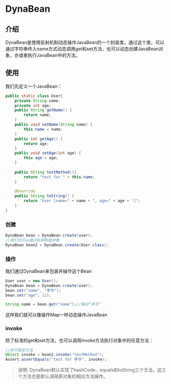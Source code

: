 DynaBean
===

## 介绍

DynaBean是使用反射机制动态操作JavaBean的一个封装类，通过这个类，可以通过字符串传入name方式动态调用get和set方法，也可以动态创建JavaBean对象，亦或者执行JavaBean中的方法。

## 使用

我们先定义一个JavaBean：

```java
public static class User{
	private String name;
	private int age;
	public String getName() {
		return name;
	}
	public void setName(String name) {
		this.name = name;
	}
	public int getAge() {
		return age;
	}
	public void setAge(int age) {
		this.age = age;
	}
	
	public String testMethod(){
		return "test for " + this.name;
	}
	
	@Override
	public String toString() {
		return "User [name=" + name + ", age=" + age + "]";
	}
}
```

### 创建

```java
DynaBean bean = DynaBean.create(user);
//我们也可以通过反射构造对象
DynaBean bean2 = DynaBean.create(User.class);
```

### 操作

我们通过DynaBean来包装并操作这个Bean

```java
User user = new User();
DynaBean bean = DynaBean.create(user);
bean.set("name", "李华");
bean.set("age", 12);

String name = bean.get("name");//输出“李华”
```
这样我们就可以像操作Map一样动态操作JavaBean

### invoke

除了标准的get和set方法，也可以调用invoke方法执行对象中的任意方法：

```java
//执行指定方法
Object invoke = bean2.invoke("testMethod");
Assert.assertEquals("test for 李华", invoke);
```

>说明:
> DynaBean默认实现了hashCode、equals和toString三个方法，这三个方法也是默认调用原对象的相应方法操作。

